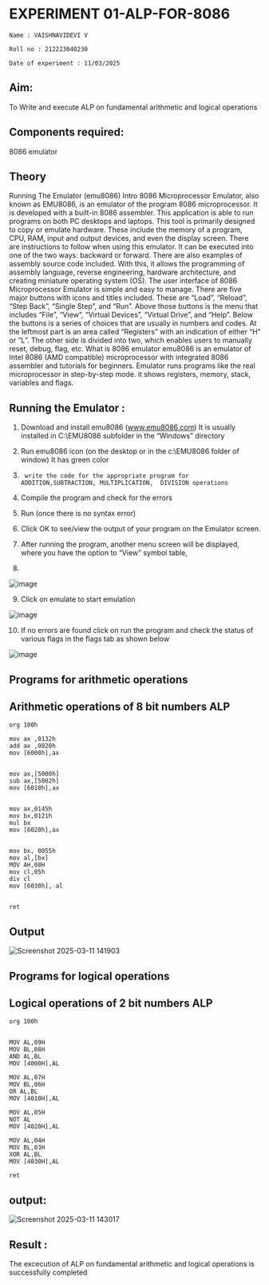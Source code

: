 # EXPERIMENT 01-ALP-FOR-8086
```
Name : VAISHNAVIDEVI V

Roll no : 212223040230

Date of experiment : 11/03/2025
```




## Aim:

To Write and execute ALP on fundamental arithmetic and logical operations
## Components required:

8086  emulator 
## Theory 
Running The Emulator (emu8086) Intro 8086 Microprocessor Emulator, also known as EMU8086, is an emulator of the program 8086 microprocessor. It is developed with a built-in 8086 assembler. This application is able to run programs on both PC desktops and laptops. This tool is primarily designed to copy or emulate hardware. These include the memory of a program, CPU, RAM, input and output devices, and even the display screen. There are instructions to follow when using this emulator. It can be executed into one of the two ways: backward or forward. There are also examples of assembly source code included. With this, it allows the programming of assembly language, reverse engineering, hardware architecture, and creating miniature operating system (OS). The user interface of 8086 Microprocessor Emulator is simple and easy to manage. There are five major buttons with icons and titles included. These are “Load”, “Reload”, “Step Back”, “Single Step”, and “Run”. Above those buttons is the menu that includes “File”, “View”, “Virtual Devices”, “Virtual Drive”, and “Help”. Below the buttons is a series of choices that are usually in numbers and codes. At the leftmost part is an area called “Registers” with an indication of either “H” or “L”. The other side is divided into two, which enables users to manually reset, debug, flag, etc. What is 8086 emulator emu8086 is an emulator of Intel 8086 (AMD compatible) microprocessor with integrated 8086 assembler and tutorials for beginners. Emulator runs programs like the real microprocessor in step-by-step mode. it shows registers, memory, stack, variables and flags.


 ## Running the Emulator :
1.	Download and install emu8086 (www.emu8086.com) It is usually installed in C:\EMU8086 subfolder in the “Windows” directory
2.	  Run  emu8086 icon (on the desktop or in the c:\EMU8086 folder of window) It has green color 
 
 
3.		write the code for the appropriate program for ADDITION,SUBTRACTION, MULTIPLICATION,  DIVISION operations 

4.	 Compile the program and check for the errors 
5.	Run (once there is no syntax error) 

6.	Click OK to see/view the output of your program on the Emulator screen. 


7.	After running the program, another menu screen will be displayed, where you have the option to “View” symbol table,
8.	 


![image](https://user-images.githubusercontent.com/36288975/189273263-d65baae9-4b8f-4723-afb3-c0ffa4052b04.png)











9.	Click on emulate to start emulation 








![image](https://user-images.githubusercontent.com/36288975/189273273-9bb36ec1-e2e8-4892-8d35-37707332bfdc.png)








10.	If no errors are found click on run the program and check the status of various flags in the flags tab as shown below 






![image](https://user-images.githubusercontent.com/36288975/189273277-113a2a33-4a40-4ff8-95a5-ecd3a1f504fe.png)







## Programs for arithmetic  operations
## Arithmetic operations of 8 bit numbers ALP

```
org 100h

mov ax ,0132h
add ax ,0020h
mov [6000h],ax


mov ax,[5000h]
sub ax,[5002h]
mov [6010h],ax 


mov ax,0145h
mov bx,0121h
mul bx
mov [6020h],ax 

 
mov bx, 0055h 
mov al,[bx]
MOV AH,00H
mov cl,05h  
div cl        
mov [6030h], al


ret
```



## Output 
![Screenshot 2025-03-11 141903](https://github.com/user-attachments/assets/94e2a1a5-2396-4a75-b801-59e8455dc32c)

 ## Programs for logical  operations
 ## Logical operations of 2 bit numbers ALP


```
org 100h
 

MOV AL,09H
MOV BL,08H
AND AL,BL 
MOV [4000H],AL

MOV AL,07H
MOV BL,06H
OR AL,BL 
MOV [4010H],AL

MOV AL,05H
NOT AL 
MOV [4020H],AL

MOV AL,04H
MOV BL,03H
XOR AL,BL 
MOV [4030H],AL

ret
```
## output:
![Screenshot 2025-03-11 143017](https://github.com/user-attachments/assets/4fdc2e06-3b7a-4aea-9685-f44cfd1feee6)

## Result :
The excecution of ALP on fundamental arithmetic and logical operations is successfully completed
 








